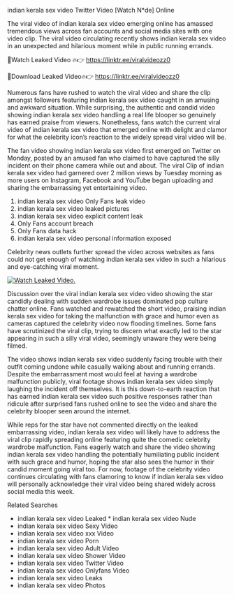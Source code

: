 ﻿indian kerala sex video Twitter Video [Watch N*de] Online

The viral video of ﻿indian kerala sex video emerging online has amassed tremendous views across fan accounts and social media sites with one video clip. The viral video circulating recently shows ﻿indian kerala sex video in an unexpected and hilarious moment while in public running errands. 

🔴Watch Leaked Video 🔥👉  https://linktr.ee/viralvideozz0 

🔴Download Leaked Video🔥👉  https://linktr.ee/viralvideozz0 

Numerous fans have rushed to watch the viral video and share the clip amongst followers featuring ﻿indian kerala sex video caught in an amusing and awkward situation. While surprising, the authentic and candid video showing ﻿indian kerala sex video handling a real life blooper so genuinely has earned praise from viewers. Nonetheless, fans watch the current viral video of ﻿indian kerala sex video that emerged online with delight and clamor for what the celebrity icon’s reaction to the widely spread viral video will be.

The fan video showing ﻿indian kerala sex video first emerged on Twitter on Monday, posted by an amused fan who claimed to have captured the silly incident on their phone camera while out and about. The viral Clip of ﻿indian kerala sex video had garnered over 2 million views by Tuesday morning as more users on Instagram, Facebook and YouTube began uploading and sharing the embarrassing yet entertaining video. 

1. ﻿indian kerala sex video Only Fans leak video
2. ﻿indian kerala sex video leaked pictures
3. ﻿indian kerala sex video explicit content leak
4. Only Fans account breach
5. Only Fans data hack
6. ﻿indian kerala sex video personal information exposed

Celebrity news outlets further spread the video across websites as fans could not get enough of watching ﻿indian kerala sex video in such a hilarious and eye-catching viral moment. 

[![Watch Leaked Video.](https://miro.medium.com/v2/resize:fit:828/format:webp/1*cilzJN44JGOrTw9NJCrNHA.gif "Watch Leaked Video")](https://linktr.ee/viralvideozz0)

Discussion over the viral ﻿indian kerala sex video video showing the star candidly dealing with sudden wardrobe issues dominated pop culture chatter online. Fans watched and rewatched the short video, praising ﻿indian kerala sex video for taking the malfunction with grace and humor even as cameras captured the celebrity video now flooding timelines. Some fans have scrutinized the viral clip, trying to discern what exactly led to the star appearing in such a silly viral video, seemingly unaware they were being filmed.

The video shows ﻿indian kerala sex video suddenly facing trouble with their outfit coming undone while casually walking about and running errands. Despite the embarrassment most would feel at having a wardrobe malfunction publicly, viral footage shows ﻿indian kerala sex video simply laughing the incident off themselves. It is this down-to-earth reaction that has earned ﻿indian kerala sex video such positive responses rather than ridicule after surprised fans rushed online to see the video and share the celebrity blooper seen around the internet.  

While reps for the star have not commented directly on the leaked embarrassing video, ﻿indian kerala sex video will likely have to address the viral clip rapidly spreading online featuring quite the comedic celebrity wardrobe malfunction. Fans eagerly watch and share the video showing ﻿indian kerala sex video handling the potentially humiliating public incident with such grace and humor, hoping the star also sees the humor in their candid moment going viral too. For now, footage of the celebrity video continues circulating with fans clamoring to know if ﻿indian kerala sex video will personally acknowledge their viral video being shared widely across social media this week.

Related Searches
* ﻿indian kerala sex video Leaked
﻿* indian kerala sex video Nude
* ﻿indian kerala sex video Sexy Video
* ﻿indian kerala sex video xxx Video
* ﻿indian kerala sex video Porn
* ﻿indian kerala sex video Adult Video
* ﻿indian kerala sex video Shower Video
* ﻿indian kerala sex video Twitter Video
* ﻿indian kerala sex video Onlyfans Video
* ﻿indian kerala sex video Leaks
* ﻿indian kerala sex video Photos